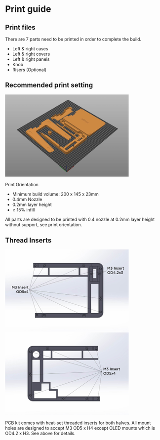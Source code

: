 # **Print guide**

## **Print files**

There are 7 parts need to be printed in order to complete the build.
- Left & right cases
- Left & right covers
- Left & right panels
- Knob
- Risers (Optional)

## **Recommended print setting**
<a href="img/UM80_Print_Ori.jpg">
<img src="img/UM80_Print_Ori.jpg" width="400">
</a>

Print Orientation

- Minimum build volume: 200 x 145 x 23mm
- 0.4mm Nozzle
- 0.2mm layer height
- ≥ 15% infill

All parts are designed to be printed with 0.4 nozzle at 0.2mm layer height without support, see print orientation.


## **Thread Inserts**
<a href="img/UM80_Print_Insert_L.jpg">
<img src="img/UM80_Print_Insert_L.jpg" width="400">
</a>
<a href="img/UM80_Print_Insert_R.jpg">
<img src="img/UM80_Print_Insert_R.jpg" width="400">
</a>

PCB kit comes with heat-set threaded inserts for both halves. All mount holes are designed to accept M3 OD5 x H4 except OLED mounts which is OD4.2 x H3. See above for details.
